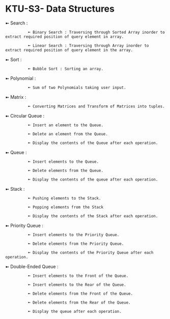 # KTU-S3- Data Structures

➼ Search : 

              ➼ Binary Search : Traversing through Sorted Array inorder to extract required position of query element in array.
              
              ➼ Linear Search : Traversing through Array inorder to extract required position of query element in the array.
          
➼ Sort :

              ➼ Bubble Sort : Sorting an array.

➼ Polynomial : 

              ➼ Sum of two Polynomials taking user input.
              
➼ Matrix : 

              ➼ Converting Matrices and Transform of Matrices into tuples.

➼ Circular Queue : 

              ➼ Insert an element to the Queue.
              
              ➼ Delete an element from the Queue.
              
              ➼ Display the contents of the Queue after each operation.
              

➼ Queue : 

              ➼ Insert elements to the Queue.
              
              ➼ Delete elements from the Queue.
              
              ➼ Display the contents of the queue after each operation.
              

➼ Stack : 

              ➼ Pushing elements to the Stack.
              
              ➼ Popping elements from the Stack
              
              ➼ Display the contents of the Stack after each operation.
              
➼ Priority Queue : 

              ➼ Insert elements to the Priority Queue.
              
              ➼ Delete elements from the Priority Queue.
              
              ➼ Display the contents of the Priority Queue after each operation.
              
➼ Double-Ended Queue : 

              ➼ Insert elements to the Front of the Queue.
              
              ➼ Insert elements to the Rear of the Queue.
              
              ➼ Delete elements from the Front of the Queue.  
              
              ➼ Delete elements from the Rear of the Queue.
              
              ➼ Display the queue after each operation.

